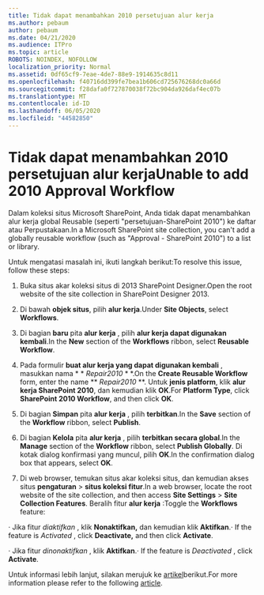 ```yaml
---
title: Tidak dapat menambahkan 2010 persetujuan alur kerja
ms.author: pebaum
author: pebaum
ms.date: 04/21/2020
ms.audience: ITPro
ms.topic: article
ROBOTS: NOINDEX, NOFOLLOW
localization_priority: Normal
ms.assetid: 0df65cf9-7eae-4de7-88e9-1914635c8d11
ms.openlocfilehash: f40716dd399fe7bea1b606cd725676268dc0a66d
ms.sourcegitcommit: f28dafa0f727870038f72bc904da926daf4ec07b
ms.translationtype: MT
ms.contentlocale: id-ID
ms.lasthandoff: 06/05/2020
ms.locfileid: "44582850"
---
```

# <a name="unable-to-add-2010-approval-workflow"></a><span data-ttu-id="ff863-102">Tidak dapat menambahkan 2010 persetujuan alur kerja</span><span class="sxs-lookup"><span data-stu-id="ff863-102">Unable to add 2010 Approval Workflow</span></span>

<span data-ttu-id="ff863-103">Dalam koleksi situs Microsoft SharePoint, Anda tidak dapat menambahkan alur kerja global Reusable (seperti "persetujuan-SharePoint 2010") ke daftar atau Perpustakaan.</span><span class="sxs-lookup"><span data-stu-id="ff863-103">In a Microsoft SharePoint site collection, you can't add a globally reusable workflow (such as "Approval - SharePoint 2010") to a list or library.</span></span>
  
<span data-ttu-id="ff863-104">Untuk mengatasi masalah ini, ikuti langkah berikut:</span><span class="sxs-lookup"><span data-stu-id="ff863-104">To resolve this issue, follow these steps:</span></span> 
  
1. <span data-ttu-id="ff863-105">Buka situs akar koleksi situs di 2013 SharePoint Designer.</span><span class="sxs-lookup"><span data-stu-id="ff863-105">Open the root website of the site collection in SharePoint Designer 2013.</span></span>
  
2. <span data-ttu-id="ff863-106">Di bawah **objek situs**, pilih **alur kerja**.</span><span class="sxs-lookup"><span data-stu-id="ff863-106">Under **Site Objects**, select **Workflows**.</span></span> 
  
3. <span data-ttu-id="ff863-107">Di bagian **baru** pita **alur kerja** , pilih **alur kerja dapat digunakan kembali**.</span><span class="sxs-lookup"><span data-stu-id="ff863-107">In the **New** section of the **Workflows** ribbon, select **Reusable Workflow**.</span></span> 
  
4. <span data-ttu-id="ff863-108">Pada formulir **buat alur kerja yang dapat digunakan kembali** , masukkan nama \* \* *Repair2010* \* \*.</span><span class="sxs-lookup"><span data-stu-id="ff863-108">On the **Create Reusable Workflow** form, enter the name \*\* *Repair2010* \*\*.</span></span> <span data-ttu-id="ff863-109">Untuk **jenis platform**, klik **alur kerja SharePoint 2010**, dan kemudian klik **OK**.</span><span class="sxs-lookup"><span data-stu-id="ff863-109">For **Platform Type**, click **SharePoint 2010 Workflow**, and then click **OK**.</span></span> 
  
1. <span data-ttu-id="ff863-110">Di bagian **Simpan** pita **alur kerja** , pilih **terbitkan**.</span><span class="sxs-lookup"><span data-stu-id="ff863-110">In the **Save** section of the **Workflow** ribbon, select **Publish**.</span></span> 
  
2. <span data-ttu-id="ff863-111">Di bagian **Kelola** pita **alur kerja** , pilih **terbitkan secara global**.</span><span class="sxs-lookup"><span data-stu-id="ff863-111">In the **Manage** section of the **Workflow** ribbon, select **Publish Globally**.</span></span> <span data-ttu-id="ff863-112">Di kotak dialog konfirmasi yang muncul, pilih **OK**.</span><span class="sxs-lookup"><span data-stu-id="ff863-112">In the confirmation dialog box that appears, select **OK**.</span></span> 
  
3. <span data-ttu-id="ff863-113">Di web browser, temukan situs akar koleksi situs, dan kemudian akses situs **pengaturan** \> **situs koleksi fitur**.</span><span class="sxs-lookup"><span data-stu-id="ff863-113">In a web browser, locate the root website of the site collection, and then access **Site Settings** \> **Site Collection Features**.</span></span> <span data-ttu-id="ff863-114">Beralih fitur **alur kerja** :</span><span class="sxs-lookup"><span data-stu-id="ff863-114">Toggle the **Workflows** feature:</span></span> 
  
<span data-ttu-id="ff863-115">· Jika fitur *diaktifkan* , klik **Nonaktifkan,** dan kemudian klik **Aktifkan**.</span><span class="sxs-lookup"><span data-stu-id="ff863-115">· If the feature is  *Activated*  , click **Deactivate,** and then click **Activate**.</span></span> 
  
<span data-ttu-id="ff863-116">· Jika fitur *dinonaktifkan* , klik **Aktifkan**.</span><span class="sxs-lookup"><span data-stu-id="ff863-116">· If the feature is  *Deactivated*  , click **Activate**.</span></span> 
  
<span data-ttu-id="ff863-117">Untuk informasi lebih lanjut, silakan merujuk ke [artikel](https://go.microsoft.com/fwlink/?linkid=2047770&amp;clcid=0x409)berikut.</span><span class="sxs-lookup"><span data-stu-id="ff863-117">For more information please refer to the following [article](https://go.microsoft.com/fwlink/?linkid=2047770&amp;clcid=0x409).</span></span>
  

